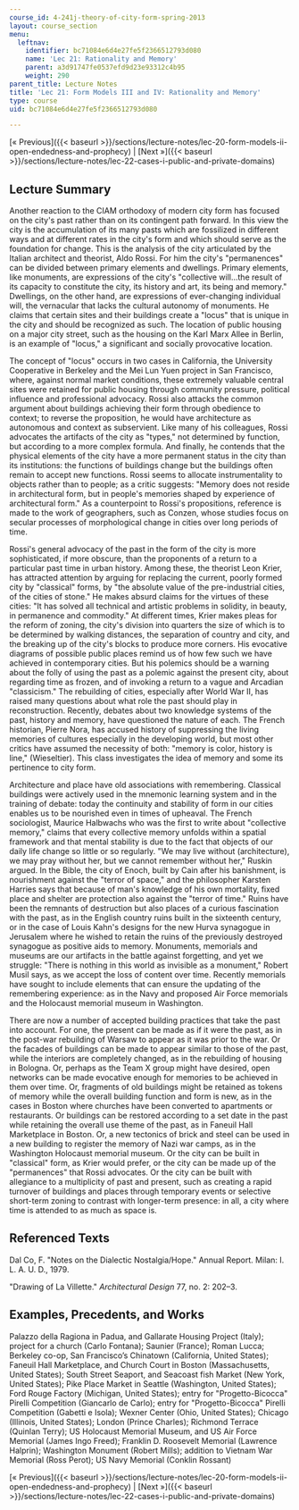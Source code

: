 ```yaml
---
course_id: 4-241j-theory-of-city-form-spring-2013
layout: course_section
menu:
  leftnav:
    identifier: bc71084e6d4e27fe5f2366512793d080
    name: 'Lec 21: Rationality and Memory'
    parent: a3d91747fe0537efd9d23e93312c4b95
    weight: 290
parent_title: Lecture Notes
title: 'Lec 21: Form Models III and IV: Rationality and Memory'
type: course
uid: bc71084e6d4e27fe5f2366512793d080

---
```


[« Previous]({{< baseurl >}}/sections/lecture-notes/lec-20-form-models-ii-open-endedness-and-prophecy) | [Next »]({{< baseurl >}}/sections/lecture-notes/lec-22-cases-i-public-and-private-domains)

Lecture Summary
---------------

Another reaction to the CIAM orthodoxy of modern city form has focused on the city's past rather than on its contingent path forward. In this view the city is the accumulation of its many pasts which are fossilized in different ways and at different rates in the city's form and which should serve as the foundation for change. This is the analysis of the city articulated by the Italian architect and theorist, Aldo Rossi. For him the city's "permanences" can be divided between primary elements and dwellings. Primary elements, like monuments, are expressions of the city's "collective will...the result of its capacity to constitute the city, its history and art, its being and memory." Dwellings, on the other hand, are expressions of ever-changing individual will, the vernacular that lacks the cultural autonomy of monuments. He claims that certain sites and their buildings create a "locus" that is unique in the city and should be recognized as such. The location of public housing on a major city street, such as the housing on the Karl Marx Allee in Berlin, is an example of "locus," a significant and socially provocative location.

The concept of "locus" occurs in two cases in California, the University Cooperative in Berkeley and the Mei Lun Yuen project in San Francisco, where, against normal market conditions, these extremely valuable central sites were retained for public housing through community pressure, political influence and professional advocacy. Rossi also attacks the common argument about buildings achieving their form through obedience to context; to reverse the proposition, he would have architecture as autonomous and context as subservient. Like many of his colleagues, Rossi advocates the artifacts of the city as "types," not determined by function, but according to a more complex formula. And finally, he contends that the physical elements of the city have a more permanent status in the city than its institutions: the functions of buildings change but the buildings often remain to accept new functions. Rossi seems to allocate instrumentality to objects rather than to people; as a critic suggests: "Memory does not reside in architectural form, but in people's memories shaped by experience of architectural form." As a counterpoint to Rossi's propositions, reference is made to the work of geographers, such as Conzen, whose studies focus on secular processes of morphological change in cities over long periods of time.

Rossi's general advocacy of the past in the form of the city is more sophisticated, if more obscure, than the proponents of a return to a particular past time in urban history. Among these, the theorist Leon Krier, has attracted attention by arguing for replacing the current, poorly formed city by "classical" forms, by "the absolute value of the pre-industrial cities, of the cities of stone." He makes absurd claims for the virtues of these cities: "It has solved all technical and artistic problems in solidity, in beauty, in permanence and commodity." At different times, Krier makes pleas for the reform of zoning, the city's division into quarters the size of which is to be determined by walking distances, the separation of country and city, and the breaking up of the city's blocks to produce more corners. His evocative diagrams of possible public places remind us of how few such we have achieved in contemporary cities. But his polemics should be a warning about the folly of using the past as a polemic against the present city, about regarding time as frozen, and of invoking a return to a vague and Arcadian "classicism." The rebuilding of cities, especially after World War II, has raised many questions about what role the past should play in reconstruction. Recently, debates about two knowledge systems of the past, history and memory, have questioned the nature of each. The French historian, Pierre Nora, has accused history of suppressing the living memories of cultures especially in the developing world, but most other critics have assumed the necessity of both: "memory is color, history is line," (Wieseltier). This class investigates the idea of memory and some its pertinence to city form.

Architecture and place have old associations with remembering. Classical buildings were actively used in the mnemonic learning system and in the training of debate: today the continuity and stability of form in our cities enables us to be nourished even in times of upheaval. The French sociologist, Maurice Halbwachs who was the first to write about "collective memory," claims that every collective memory unfolds within a spatial framework and that mental stability is due to the fact that objects of our daily life change so little or so regularly. "We may live without (architecture), we may pray without her, but we cannot remember without her," Ruskin argued. In the Bible, the city of Enoch, built by Cain after his banishment, is nourishment against the "terror of space," and the philosopher Karsten Harries says that because of man's knowledge of his own mortality, fixed place and shelter are protection also against the "terror of time." Ruins have been the remnants of destruction but also places of a curious fascination with the past, as in the English country ruins built in the sixteenth century, or in the case of Louis Kahn's designs for the new Hurva synagogue in Jerusalem where he wished to retain the ruins of the previously destroyed synagogue as positive aids to memory. Monuments, memorials and museums are our artifacts in the battle against forgetting, and yet we struggle: "There is nothing in this world as invisible as a monument," Robert Musil says, as we accept the loss of content over time. Recently memorials have sought to include elements that can ensure the updating of the remembering experience: as in the Navy and proposed Air Force memorials and the Holocaust memorial museum in Washington.

There are now a number of accepted building practices that take the past into account. For one, the present can be made as if it were the past, as in the post-war rebuilding of Warsaw to appear as it was prior to the war. Or the facades of buildings can be made to appear similar to those of the past, while the interiors are completely changed, as in the rebuilding of housing in Bologna. Or, perhaps as the Team X group might have desired, open networks can be made evocative enough for memories to be achieved in them over time. Or, fragments of old buildings might be retained as tokens of memory while the overall building function and form is new, as in the cases in Boston where churches have been converted to apartments or restaurants. Or buildings can be restored according to a set date in the past while retaining the overall use theme of the past, as in Faneuil Hall Marketplace in Boston. Or, a new tectonics of brick and steel can be used in a new building to register the memory of Nazi war camps, as in the Washington Holocaust memorial museum. Or the city can be built in "classical" form, as Krier would prefer, or the city can be made up of the "permanences" that Rossi advocates. Or the city can be built with allegiance to a multiplicity of past and present, such as creating a rapid turnover of buildings and places through temporary events or selective short-term zoning to contrast with longer-term presence: in all, a city where time is attended to as much as space is.

Referenced Texts
----------------

Dal Co, F. "Notes on the Dialectic Nostalgia/Hope." Annual Report. Milan: I. L. A. U. D., 1979.

"Drawing of La Villette." _Architectural Design_ 77, no. 2: 202–3.

Examples, Precedents, and Works
-------------------------------

Palazzo della Ragiona in Padua, and Gallarate Housing Project (Italy); project for a church (Carlo Fontana); Saunier (France); Roman Lucca; Berkeley co-op, San Francisco’s Chinatown (California, United States); Faneuil Hall Marketplace, and Church Court in Boston (Massachusetts, United States); South Street Seaport, and Seacoast fish Market (New York, United States); Pike Place Market in Seattle (Washington, United States); Ford Rouge Factory (Michigan, United States); entry for "Progetto-Bicocca" Pirelli Competition (Giancarlo de Carlo); entry for "Progetto-Bicocca" Pirelli Competition (Gabetti e Isola); Wexner Center (Ohio, United States); Chicago (Illinois, United States); London (Prince Charles); Richmond Terrace (Quinlan Terry); US Holocaust Memorial Museum, and US Air Force Memorial (James Ingo Freed); Franklin D. Roosevelt Memorial (Lawrence Halprin); Washington Monument (Robert Mills); addition to Vietnam War Memorial (Ross Perot); US Navy Memorial (Conklin Rossant)

[« Previous]({{< baseurl >}}/sections/lecture-notes/lec-20-form-models-ii-open-endedness-and-prophecy) | [Next »]({{< baseurl >}}/sections/lecture-notes/lec-22-cases-i-public-and-private-domains)